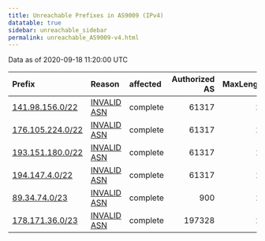 ```yaml
---
title: Unreachable Prefixes in AS9009 (IPv4)
datatable: true
sidebar: unreachable_sidebar
permalink: unreachable_AS9009-v4.html
---
```


Data as of 2020-09-18 11:20:00 UTC


<div class="datatable-begin"></div>

| Prefix                                                     | Reason                                                                                                 | affected   |   Authorized AS |   MaxLength | Anchor                                         |   unreachable /24s |
|:-----------------------------------------------------------|:-------------------------------------------------------------------------------------------------------|:-----------|----------------:|------------:|:-----------------------------------------------|-------------------:|
| [141.98.156.0/22](https://stat.ripe.net/141.98.156.0/22)   | [INVALID ASN](https://rpki-validator.ripe.net/announcement-preview?asn=AS9009&prefix=141.98.156.0/22)  | complete   |           61317 |          22 | [RIPE](unreachable_RIPE_NCC_RPKI_Root-v4.html) |                  4 |
| [176.105.224.0/22](https://stat.ripe.net/176.105.224.0/22) | [INVALID ASN](https://rpki-validator.ripe.net/announcement-preview?asn=AS9009&prefix=176.105.224.0/22) | complete   |           61317 |          24 | [RIPE](unreachable_RIPE_NCC_RPKI_Root-v4.html) |                  4 |
| [193.151.180.0/22](https://stat.ripe.net/193.151.180.0/22) | [INVALID ASN](https://rpki-validator.ripe.net/announcement-preview?asn=AS9009&prefix=193.151.180.0/22) | complete   |           61317 |          24 | [RIPE](unreachable_RIPE_NCC_RPKI_Root-v4.html) |                  4 |
| [194.147.4.0/22](https://stat.ripe.net/194.147.4.0/22)     | [INVALID ASN](https://rpki-validator.ripe.net/announcement-preview?asn=AS9009&prefix=194.147.4.0/22)   | complete   |           61317 |          24 | [RIPE](unreachable_RIPE_NCC_RPKI_Root-v4.html) |                  4 |
| [89.34.74.0/23](https://stat.ripe.net/89.34.74.0/23)       | [INVALID ASN](https://rpki-validator.ripe.net/announcement-preview?asn=AS9009&prefix=89.34.74.0/23)    | complete   |             900 |          24 | [RIPE](unreachable_RIPE_NCC_RPKI_Root-v4.html) |                  2 |
| [178.171.36.0/23](https://stat.ripe.net/178.171.36.0/23)   | [INVALID ASN](https://rpki-validator.ripe.net/announcement-preview?asn=AS9009&prefix=178.171.36.0/23)  | complete   |          197328 |          23 | [RIPE](unreachable_RIPE_NCC_RPKI_Root-v4.html) |                  2 |

<div class="datatable-end"></div>